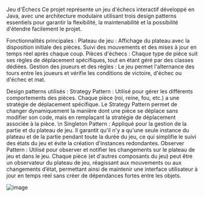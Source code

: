 Jeu d'Échecs
Ce projet représente un jeu d'échecs interactif développé en Java, avec une architecture modulaire utilisant trois design patterns essentiels pour garantir la flexibilité,
la maintenabilité et la possibilité d'étendre facilement le projet.

Fonctionnalités principales :
Plateau de jeu :
Affichage du plateau avec la disposition initiale des pièces.
Suivi des mouvements et des mises à jour en temps réel après chaque coup.
Pièces d'échecs :
Chaque type de pièce suit ses règles de déplacement spécifiques, tout en étant géré par des classes dédiées.
Gestion des joueurs et des règles :
Le jeu permet l'alternance des tours entre les joueurs et vérifie les conditions de victoire, d'échec ou d'échec et mat.

Design patterns utilisés :
Strategy Pattern :
Utilisé pour gérer les différents comportements des pièces. Chaque pièce (roi, reine, fou, etc.) a une stratégie de déplacement spécifique. Le Strategy Pattern permet de changer dynamiquement la manière dont une pièce se déplace sans modifier son code, mais en remplaçant la stratégie de déplacement associée à la pièce. \n
Singleton Pattern :
Appliqué pour la gestion de la partie et du plateau de jeu. Il garantit qu'il n'y a qu'une seule instance du plateau et de la partie pendant toute la durée du jeu, ce qui simplifie le suivi des états du jeu et évite la création d'instances redondantes.
Observer Pattern :
Utilisé pour observer et notifier les changements sur le plateau de jeu et dans le jeu. Chaque pièce (et d'autres composants du jeu) peut être un observateur du plateau de jeu, réagissant aux mouvements ou aux changements d’état, permettant ainsi de maintenir une interface utilisateur à jour en temps réel sans créer de dépendances fortes entre les objets.

![image](https://github.com/user-attachments/assets/148b6bfc-1ea9-4537-9ddd-921b1f0c1a47)
